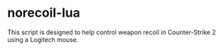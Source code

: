 # norecoil-lua
This script is designed to help control weapon recoil in Counter-Strike 2 using a Logitech mouse.
